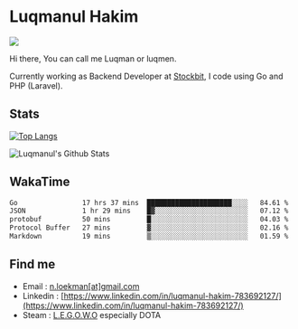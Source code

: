 
# Luqmanul Hakim

![](https://komarev.com/ghpvc/?username=luqman-v1)

Hi there, You can call me Luqman or luqmen.

Currently working as Backend Developer at [Stockbit](https://stockbit.com/), I code using Go and PHP (Laravel).
## Stats

[![Top Langs](https://github-readme-stats.vercel.app/api/top-langs/?username=luqman-v1&layout=compact)](https://github.com/anuraghazra/github-readme-stats)

![Luqmanul's Github Stats](https://github-readme-stats.vercel.app/api?username=luqman-v1&show_icons=true)


## WakaTime 

<!--START_SECTION:waka-->

```txt
Go                17 hrs 37 mins  █████████████████████░░░░   84.61 %
JSON              1 hr 29 mins    █▓░░░░░░░░░░░░░░░░░░░░░░░   07.12 %
protobuf          50 mins         █░░░░░░░░░░░░░░░░░░░░░░░░   04.03 %
Protocol Buffer   27 mins         ▓░░░░░░░░░░░░░░░░░░░░░░░░   02.16 %
Markdown          19 mins         ▒░░░░░░░░░░░░░░░░░░░░░░░░   01.59 %
```

<!--END_SECTION:waka-->


## Find me 

- Email : [n.loekman[at]gmail.com](mailto:n.loekman@gmail.com)
- Linkedin : [https://www.linkedin.com/in/luqmanul-hakim-783692127/](https://www.linkedin.com/in/luqmanul-hakim-783692127/)
- Steam : [L.E.G.O.W.O](https://steamcommunity.com/id/fuukmans) especially DOTA


